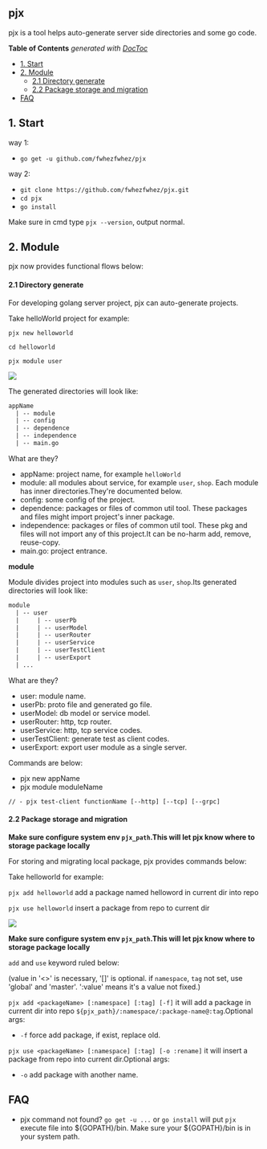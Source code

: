 ## pjx
pjx is a tool helps auto-generate server side directories and some go code.

<!-- START doctoc generated TOC please keep comment here to allow auto update -->
<!-- DON'T EDIT THIS SECTION, INSTEAD RE-RUN doctoc TO UPDATE -->
**Table of Contents**  *generated with [DocToc](https://github.com/thlorenz/doctoc)*

- [1. Start](#1-start)
- [2. Module](#2-module)
    - [2.1 Directory generate](#21-directory-generate)
    - [2.2 Package storage and migration](#22-package-storage-and-migration)
- [FAQ](#faq)

<!-- END doctoc generated TOC please keep comment here to allow auto update -->

## 1. Start

way 1:

- `go get -u github.com/fwhezfwhez/pjx`

way 2:

- `git clone https://github.com/fwhezfwhez/pjx.git`
- `cd pjx`
- `go install`


Make sure in cmd type `pjx --version`, output normal.

## 2. Module
pjx now provides functional flows below:

#### 2.1 Directory generate
For developing golang server project, pjx can auto-generate projects.

Take helloWorld project for example:

`pjx new helloworld`

`cd helloworld`

`pjx module user`

<p align="left">
    <a href="http://i2.tiimg.com/684630/b10b449ce4e75370.gif"><img src="http://i2.tiimg.com/684630/b10b449ce4e75370.gif"></a>
</p>


The generated directories will look like:

```txt
appName
  | -- module
  | -- config
  | -- dependence
  | -- independence
  | -- main.go
```
What are they?

- appName: project name, for example `helloWorld`
- module: all modules about service, for example `user`, `shop`. Each module has inner directories.They're documented below.
- config: some config of the project.
- dependence: packages or files of common util tool. These packages and files might import project's inner package.
- independence: packages or files of common util tool. These pkg and files will not import any of this project.It can be no-harm add, remove, reuse-copy.
- main.go: project entrance.

**module**

Module divides project into modules such as `user`, `shop`.Its generated directories will look like:
```txt
module
  | -- user
  |     | -- userPb
  |     | -- userModel
  |     | -- userRouter
  |     | -- userService
  |     | -- userTestClient
  |     | -- userExport
  | ...
```

What are they?

- user: module name.
- userPb: proto file and generated go file.
- userModel: db model or service model.
- userRouter: http, tcp router.
- userService: http, tcp service codes.
- userTestClient: generate test as client codes.
- userExport: export user module as a single server.

Commands are below:

- pjx new appName
- pjx module moduleName

`// - pjx test-client functionName [--http] [--tcp] [--grpc]`

#### 2.2 Package storage and migration
**Make sure configure system env `pjx_path`.This will let pjx know where to storage package locally**

For storing and migrating local package, pjx provides commands below:

Take helloworld for example:

`pjx add helloworld` add a package named helloword in current dir into repo

`pjx use helloworld` insert a package from repo to current dir

<p align="left">
    <a href="http://i1.fuimg.com/684630/839f83b7f1f3669a.gif"><img src="http://i1.fuimg.com/684630/839f83b7f1f3669a.gif"></a>
</p>


**Make sure configure system env `pjx_path`.This will let pjx know where to storage package locally**

`add` and `use` keyword ruled below:

(value in '<>' is necessary, '[]' is optional. if `namespace`, `tag` not set, use 'global' and 'master'. ':value' means it's a value not fixed.)

`pjx add <packageName> [:namespace] [:tag] [-f]` it will add a package in current dir into repo `${pjx_path}/:namespace/:package-name@:tag`.Optional args:

- `-f` force add package, if exist, replace old.

`pjx use <packageName> [:namespace] [:tag] [-o :rename]` it will insert a package from repo into current dir.Optional args:

- `-o` add package with another name.

## FAQ

- pjx command not found?
`go get -u ...` or `go install` will put `pjx` execute file into ${GOPATH}/bin. Make sure your ${GOPATH}/bin is in your system path.


